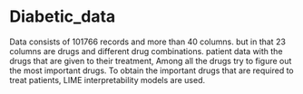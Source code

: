 # Diabetic_data
Data consists of 101766 records and more than 40 columns. but in that 23 columns are drugs and different drug combinations.
patient data with the drugs that are given to their treatment, Among all the drugs try to figure out the most important drugs.
To obtain the important drugs that are required to treat patients, LIME interpretability models are used.
